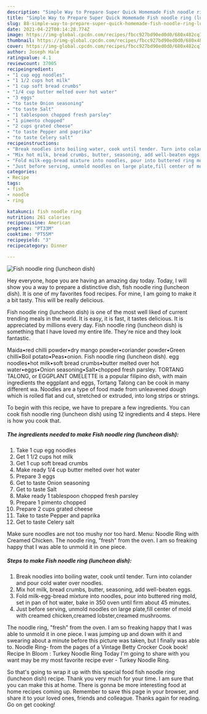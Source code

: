 ```yaml
---
description: "Simple Way to Prepare Super Quick Homemade Fish noodle ring (luncheon dish)"
title: "Simple Way to Prepare Super Quick Homemade Fish noodle ring (luncheon dish)"
slug: 88-simple-way-to-prepare-super-quick-homemade-fish-noodle-ring-luncheon-dish
date: 2021-04-22T08:14:28.774Z
image: https://img-global.cpcdn.com/recipes/fbcc927bd90ed0d0/680x482cq70/fish-noodle-ring-luncheon-dish-recipe-main-photo.jpg
thumbnail: https://img-global.cpcdn.com/recipes/fbcc927bd90ed0d0/680x482cq70/fish-noodle-ring-luncheon-dish-recipe-main-photo.jpg
cover: https://img-global.cpcdn.com/recipes/fbcc927bd90ed0d0/680x482cq70/fish-noodle-ring-luncheon-dish-recipe-main-photo.jpg
author: Joseph Hale
ratingvalue: 4.1
reviewcount: 37005
recipeingredient:
- "1 cup egg noodles"
- "1 1/2 cups hot milk"
- "1 cup soft bread crumbs"
- "1/4 cup butter melted over hot water"
- "3 eggs"
- "to taste Onion seasoning"
- "to taste Salt"
- "1 tablespoon chopped fresh parsley"
- "1 pimento chopped"
- "2 cups grated cheese"
- "to taste Pepper and paprika"
- "to taste Celery salt"
recipeinstructions:
- "Break noodles into boiling water, cook until tender. Turn into colander and pour cold water over noodles."
- "Mix hot milk, bread crumbs, butter, seasoning, add well-beaten eggs."
- "Fold milk-egg-bread mixture into noodles, pour into buttered ring mold, set in pan of hot water, bake in 350 oven until firm about 45 minutes."
- "Just before serving, unmold noodles on large plate,fill center of mold with creamed chicken,creamed lobster,creamed mushrooms."
categories:
- Recipe
tags:
- fish
- noodle
- ring

katakunci: fish noodle ring 
nutrition: 261 calories
recipecuisine: American
preptime: "PT33M"
cooktime: "PT55M"
recipeyield: "3"
recipecategory: Dinner

---
```



![Fish noodle ring (luncheon dish)](https://img-global.cpcdn.com/recipes/fbcc927bd90ed0d0/680x482cq70/fish-noodle-ring-luncheon-dish-recipe-main-photo.jpg)

Hey everyone, hope you are having an amazing day today. Today, I will show you a way to prepare a distinctive dish, fish noodle ring (luncheon dish). It is one of my favorites food recipes. For mine, I am going to make it a bit tasty. This will be really delicious.

Fish noodle ring (luncheon dish) is one of the most well liked of current trending meals in the world. It is easy, it is fast, it tastes delicious. It is appreciated by millions every day. Fish noodle ring (luncheon dish) is something that I have loved my entire life. They're nice and they look fantastic.

Maida•red chilli powder•dry mango powder•coriander powder•Green chilli•Boil potato•Peas•onion. Fish noodle ring (luncheon dish). egg noodles•hot milk•soft bread crumbs•butter melted over hot water•eggs•Onion seasoning•Salt•chopped fresh parsley. TORTANG TALONG, or EGGPLANT OMELETTE is a popular filipino dish, with main ingredients the eggplant and eggs, Tortang Talong can be cook in many different wa. Noodles are a type of food made from unleavened dough which is rolled flat and cut, stretched or extruded, into long strips or strings.


To begin with this recipe, we have to prepare a few ingredients. You can cook fish noodle ring (luncheon dish) using 12 ingredients and 4 steps. Here is how you cook that.

<!--inarticleads1-->

##### The ingredients needed to make Fish noodle ring (luncheon dish):

1. Take 1 cup egg noodles
1. Get 1 1/2 cups hot milk
1. Get 1 cup soft bread crumbs
1. Make ready 1/4 cup butter melted over hot water
1. Prepare 3 eggs
1. Get to taste Onion seasoning
1. Get to taste Salt
1. Make ready 1 tablespoon chopped fresh parsley
1. Prepare 1 pimento chopped
1. Prepare 2 cups grated cheese
1. Take to taste Pepper and paprika
1. Get to taste Celery salt


Make sure noodles are not too mushy nor too hard. Menu: Noodle Ring with Creamed Chicken. The noodle ring, &#34;fresh&#34; from the oven. I am so freaking happy that I was able to unmold it in one piece. 

<!--inarticleads2-->

##### Steps to make Fish noodle ring (luncheon dish):

1. Break noodles into boiling water, cook until tender. Turn into colander and pour cold water over noodles.
1. Mix hot milk, bread crumbs, butter, seasoning, add well-beaten eggs.
1. Fold milk-egg-bread mixture into noodles, pour into buttered ring mold, set in pan of hot water, bake in 350 oven until firm about 45 minutes.
1. Just before serving, unmold noodles on large plate,fill center of mold with creamed chicken,creamed lobster,creamed mushrooms.


The noodle ring, &#34;fresh&#34; from the oven. I am so freaking happy that I was able to unmold it in one piece. I was jumping up and down with it and swearing about a minute before this picture was taken, but I finally was able to. Noodle Ring- from the pages of a Vintage Betty Crocker Cook book! Recipe In Bloom : Turkey Noodle Ring Today I&#39;m going to share with you want may be my most favorite recipe ever - Turkey Noodle Ring. 

So that's going to wrap it up with this special food fish noodle ring (luncheon dish) recipe. Thank you very much for your time. I am sure that you can make this at home. There is gonna be more interesting food at home recipes coming up. Remember to save this page in your browser, and share it to your loved ones, friends and colleague. Thanks again for reading. Go on get cooking!
